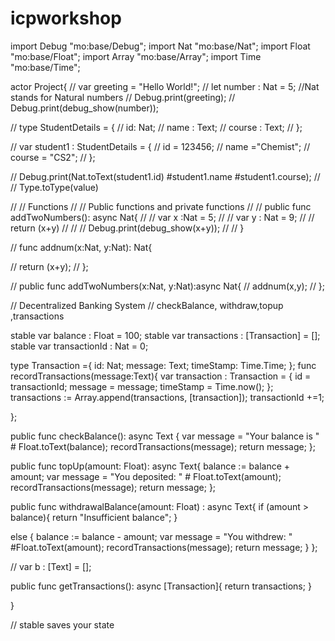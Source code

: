 # icpworkshop
import Debug "mo:base/Debug";
import Nat "mo:base/Nat";
import Float "mo:base/Float";
import Array "mo:base/Array";
import Time "mo:base/Time";

actor Project{
//   var greeting = "Hello World!";
//   let number : Nat = 5; //Nat stands for Natural numbers
//   Debug.print(greeting);
//   Debug.print(debug_show(number));

//   type StudentDetails = {
//     id: Nat;
//     name : Text;
//     course : Text;
//   };

//   var student1 : StudentDetails = {
//     id = 123456;
//     name ="Chemist";
//     course = "CS2";
//   };

//   Debug.print(Nat.toText(student1.id) #student1.name #student1.course);
//   // Type.toType(value)

//   // Functions
//   // Public functions and private functions
// //   public func addTwoNumbers(): async Nat{
// //     var x :Nat = 5;
// //     var y : Nat = 9;
// //     return (x+y)
// //     // Debug.print(debug_show(x+y));
// //   }

// func addnum(x:Nat, y:Nat):  Nat{
  
//   return (x+y);
// };

// public func addTwoNumbers(x:Nat, y:Nat):async Nat{
//   addnum(x,y);
// };


// Decentralized Banking System
// checkBalance, withdraw,topup ,transactions

stable var balance : Float = 100;
stable var transactions : [Transaction] = [];
stable var transactionId : Nat = 0;

type Transaction ={
  id: Nat;
  message: Text;
  timeStamp: Time.Time;
};
func recordTransactions(message:Text){
  var transaction : Transaction = {
    id = transactionId;
    message = message;
    timeStamp = Time.now(); 
  };
    transactions := Array.append(transactions, [transaction]);
    transactionId +=1;

};

public func checkBalance(): async Text {
  var message = "Your balance is "  # Float.toText(balance);
  recordTransactions(message);
  return message;
};

public func topUp(amount: Float): async Text{
  balance := balance + amount;
  var message = "You deposited: " # Float.toText(amount);
  recordTransactions(message);
  return message;
};

public func withdrawalBalance(amount: Float) : async Text{
  if (amount > balance){
    return "Insufficient balance";
  }

  else {
    balance := balance - amount;
  var message = "You withdrew: " #Float.toText(amount);
  recordTransactions(message);
  return message;
  }
};

// var b : [Text] = [];

public func getTransactions(): async [Transaction]{
  return transactions;
}


}

// stable saves your state
